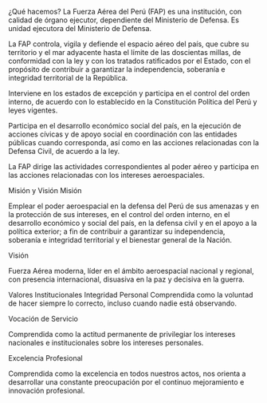 ¿Qué hacemos?
La Fuerza Aérea del Perú (FAP) es una institución, con calidad de órgano ejecutor, dependiente del Ministerio de Defensa. Es unidad ejecutora del Ministerio de Defensa.

La FAP controla, vigila y defiende el espacio aéreo del país, que cubre su territorio y el mar adyacente hasta el límite de las doscientas millas, de conformidad con la ley y con los tratados ratificados por el Estado, con el propósito de contribuir a garantizar la independencia, soberanía e integridad territorial de la República.

Interviene en los estados de excepción y participa en el control del orden interno, de acuerdo con lo establecido en la Constitución Política del Perú y leyes vigentes.

Participa en el desarrollo económico social del país, en la ejecución de acciones cívicas y de apoyo social en coordinación con las entidades públicas cuando corresponda, así como en las acciones relacionadas con la Defensa Civil, de acuerdo a la ley.

La FAP dirige las actividades correspondientes al poder aéreo y participa en las acciones relacionadas con los intereses aeroespaciales.


Misión y Visión
Misión

Emplear el poder aeroespacial en la defensa del Perú de sus amenazas y en la protección de sus intereses, en el control del orden interno, en el desarrollo económico y social del país, en la defensa civil y en el apoyo a la política exterior; a fin de contribuir a garantizar su independencia, soberanía e integridad territorial y el bienestar general de la Nación.


Visión

Fuerza Aérea moderna, líder en el ámbito aeroespacial nacional y regional, con presencia internacional, disuasiva en la paz y decisiva en la guerra.

Valores Institucionales
Integridad Personal
Comprendida como la voluntad de hacer siempre lo correcto, incluso cuando nadie está observando.

Vocación de Servicio

Comprendida como la actitud permanente de privilegiar los intereses nacionales e institucionales sobre los intereses personales.

Excelencia Profesional

Comprendida como la excelencia en todos nuestros actos, nos orienta a desarrollar una constante preocupación por el continuo mejoramiento e innovación profesional.
